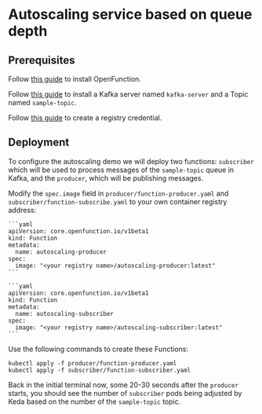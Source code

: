 # Autoscaling service based on queue depth

## Prerequisites

Follow [this guide](../../../Prerequisites.md#openfunction) to install OpenFunction.

Follow [this guide](../../../Prerequisites.md#kafka) to install a Kafka server named `kafka-server` and a Topic named `sample-topic`.

Follow [this guide](../../../Prerequisites.md#registry-credential) to create a registry credential.

## Deployment

To configure the autoscaling demo we will deploy two functions: `subscriber` which will be used to process messages of the `sample-topic` queue in Kafka, and the `producer`, which will be publishing messages.

Modify the ``spec.image`` field in ``producer/function-producer.yaml`` and ``subscriber/function-subscribe.yaml`` to your own container registry address:

    ```yaml
    apiVersion: core.openfunction.io/v1beta1
    kind: Function
    metadata:
      name: autoscaling-producer
    spec:
      image: "<your registry name>/autoscaling-producer:latest"
    ```
    
    ```yaml
    apiVersion: core.openfunction.io/v1beta1
    kind: Function
    metadata:
      name: autoscaling-subscriber
    spec:
      image: "<your registry name>/autoscaling-subscriber:latest"
    ```

Use the following commands to create these Functions:

```shell
kubectl apply -f producer/function-producer.yaml
kubectl apply -f subscriber/function-subscriber.yaml
```

Back in the initial terminal now, some 20-30 seconds after the `producer` starts, you should see the number of `subscriber` pods being adjusted by Keda based on the number of the `sample-topic` topic.

